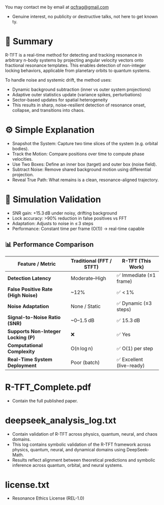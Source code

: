 

You may contact me by email at qcfrag@gmail.com
- Genuine interest, no publicity or destructive talks, not here to get known ty.

# 📘 Summary
R-TFT is a real-time method for detecting and tracking resonance in arbitrary n-body systems by projecting angular velocity vectors onto fractional resonance templates. This enables detection of non-integer locking behaviors, applicable from planetary orbits to quantum systems.

To handle noise and systemic drift, the method uses:
- Dynamic background subtraction (inner vs outer system projections)
- Adaptive outer statistics update (variance spikes, perturbations)
- Sector-based updates for spatial heterogeneity
- This results in sharp, noise-resilient detection of resonance onset, collapse, and transitions into chaos.

# ⚙️ Simple Explanation
- Snapshot the System: Capture two time slices of the system (e.g. orbital bodies).
- Track the Motion: Compare positions over time to compute phase velocities.
- Use Two Boxes: Define an inner box (target) and outer box (noise field).
- Subtract Noise: Remove shared background motion using differential projection.
- Reveal True Path: What remains is a clean, resonance-aligned trajectory.

# 🔬 Simulation Validation
- SNR gain: +15.3 dB under noisy, drifting background
- Lock accuracy: >90% reduction in false positives vs FFT
- Adaptation: Adjusts to noise in ≤ 3 steps
- Performance: Constant time per frame (O(1)) → real-time capable

## 📊 Performance Comparison

| Feature / Metric                    | Traditional (FFT / STFT) | R-TFT (This Work)          |
|------------------------------------|---------------------------|----------------------------|
| **Detection Latency**              | Moderate–High             | ✅ Immediate (≤1 frame)    |
| **False Positive Rate (High Noise)**| ~12%                      | ✅ < 1%                    |
| **Noise Adaptation**               | None / Static             | ✅ Dynamic (≤3 steps)      |
| **Signal-to-Noise Ratio (SNR)**    | ~0–1.5 dB                 | ✅ 15.3 dB                 |
| **Supports Non-Integer Locking (P)**| ❌                        | ✅ Yes                     |
| **Computational Complexity**       | O(n log n)                | ✅ O(1) per step           |
| **Real-Time System Deployment**    | Poor (batch)              | ✅ Excellent (live-ready)  |


# R-TFT_Complete.pdf
- Contain the full published paper.

# deepseek_analysis_log.txt
- Contain validation of R-TFT across physics, quantum, neural, and chaos domains. 
- This log contains symbolic validation of the R-TFT framework across physics, quantum, neural, and dynamical domains using DeepSeek-Math.
- Results reflect alignment between theoretical predictions and symbolic inference across quantum, orbital, and neural systems.

# license.txt
- Resonance Ethics License (REL-1.0)  
